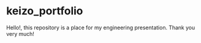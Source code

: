 # keizo_portfolio

Hello!, this repository is a place for my engineering presentation. Thank you very much!